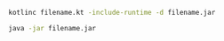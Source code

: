 ```bash
kotlinc filename.kt -include-runtime -d filename.jar
```

```bash
java -jar filename.jar
```